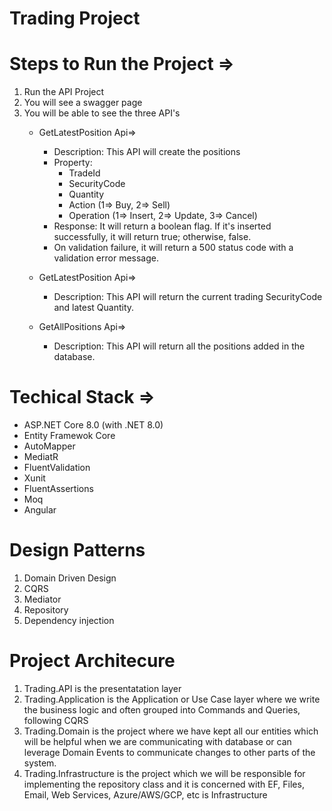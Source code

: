 # Trading Project
	
# Steps to Run the Project =>
1. Run the API Project
2. You will see a swagger page
3. You will be able to see the three API's
	- GetLatestPosition Api=>
		- Description: This API will create the positions
		- Property:
			- TradeId
			- SecurityCode
			- Quantity
			- Action (1=> Buy, 2=> Sell)
			- Operation (1=> Insert, 2=> Update, 3=> Cancel)
		- Response: It will return a boolean flag. If it's inserted successfully, it will return true; otherwise, false.
		- On validation failure, it will return a 500 status code with a validation error message.

	- GetLatestPosition Api=>
		- Description: This API will return the current trading SecurityCode and latest Quantity.

	- GetAllPositions Api=>
		- Description: This API will return all the positions added in the database.

# Techical Stack =>
- ASP.NET Core 8.0 (with .NET 8.0)
- Entity Framewok Core
- AutoMapper
- MediatR
- FluentValidation
- Xunit
- FluentAssertions
- Moq
- Angular

# Design Patterns
1. Domain Driven Design
2. CQRS
3. Mediator
4. Repository 
5. Dependency injection

# Project Architecure
1. Trading.API is the presentatation layer
2. Trading.Application is the Application or Use Case layer where we write the business logic and often grouped into Commands and Queries, following CQRS
3. Trading.Domain is the project where we have kept all our entities which will be helpful when we are communicating with database or can leverage Domain Events to communicate changes to other parts of the system.
4. Trading.Infrastructure is the project which we will be responsible for implementing the repository class and it is concerned with EF, Files, Email, Web Services, Azure/AWS/GCP, etc is Infrastructure

		   
	   